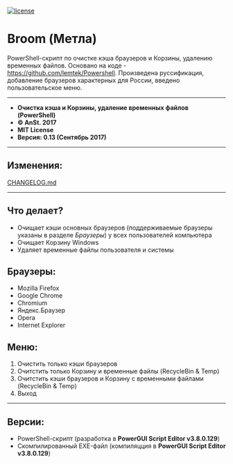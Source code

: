 ﻿[![license](https://img.shields.io/github/license/mashape/apistatus.svg)](https://github.com/anst-foto/Broom/blob/master/LICENSE)

# Broom (Метла)

PowerShell-скрипт по очистке кэша браузеров и Корзины, удалению временных файлов. Основано на коде - https://github.com/lemtek/Powershell. Произведена руссификация, добавление браузеров характерных для России, введено пользовательское меню.

***

*  **Очистка кэша и Корзины, удаление временных файлов (PowerShell)**
*  **&copy; AnSt. 2017**
*  **MIT License**
*  **Версия: 0.13 (Сентябрь 2017)**

***

## Изменения:
[CHANGELOG.md](https://github.com/anst-foto/Broom/blob/master/CHANGELOG.md)

***
## Что делает?
* Очищает кэши основных браузеров (поддерживаемые браузеры указаны в разделе *Браузеры*) у всех пользователей компьютера
* Очищает Корзину Windows
* Удаляет временные файлы пользователя и системы

## Браузеры:
* Mozilla Firefox
* Google Chrome
* Chromium
* Яндекс.Браузер
* Opera
* Internet Explorer

## Меню:
1. Очистить только кэши браузеров
2. Очитстить только Корзину и временные файлы (RecycleBin & Temp)
3. Очитстить кэши браузеров и Корзину с временными файлами (RecycleBin & Temp)
4. Выход

***
## Версии:
* PowerShell-скрипт (разработка в **PowerGUI Script Editor v3.8.0.129**)
* Скомпилированный EXE-файл (компиляцция в **PowerGUI Script Editor v3.8.0.129**)
